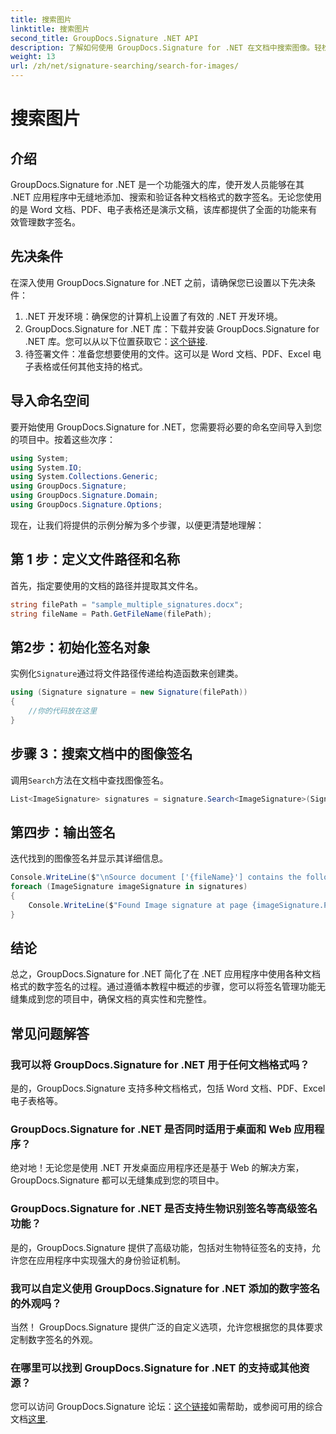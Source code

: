 ```yaml
---
title: 搜索图片
linktitle: 搜索图片
second_title: GroupDocs.Signature .NET API
description: 了解如何使用 GroupDocs.Signature for .NET 在文档中搜索图像。轻松增强文档的安全性和完整性。
weight: 13
url: /zh/net/signature-searching/search-for-images/
---
```


# 搜索图片

## 介绍
GroupDocs.Signature for .NET 是一个功能强大的库，使开发人员能够在其 .NET 应用程序中无缝地添加、搜索和验证各种文档格式的数字签名。无论您使用的是 Word 文档、PDF、电子表格还是演示文稿，该库都提供了全面的功能来有效管理数字签名。
## 先决条件
在深入使用 GroupDocs.Signature for .NET 之前，请确保您已设置以下先决条件：
1. .NET 开发环境：确保您的计算机上设置了有效的 .NET 开发环境。
2. GroupDocs.Signature for .NET 库：下载并安装 GroupDocs.Signature for .NET 库。您可以从以下位置获取它：[这个链接](https://releases.groupdocs.com/signature/net/).
3. 待签署文件：准备您想要使用的文件。这可以是 Word 文档、PDF、Excel 电子表格或任何其他支持的格式。

## 导入命名空间
要开始使用 GroupDocs.Signature for .NET，您需要将必要的命名空间导入到您的项目中。按着这些次序：

```csharp
using System;
using System.IO;
using System.Collections.Generic;
using GroupDocs.Signature;
using GroupDocs.Signature.Domain;
using GroupDocs.Signature.Options;
```

现在，让我们将提供的示例分解为多个步骤，以便更清楚地理解：
## 第 1 步：定义文件路径和名称
首先，指定要使用的文档的路径并提取其文件名。
```csharp
string filePath = "sample_multiple_signatures.docx";
string fileName = Path.GetFileName(filePath);
```
## 第2步：初始化签名对象
实例化`Signature`通过将文件路径传递给构造函数来创建类。
```csharp
using (Signature signature = new Signature(filePath))
{
    //你的代码放在这里
}
```
## 步骤 3：搜索文档中的图像签名
调用`Search`方法在文档中查找图像签名。
```csharp
List<ImageSignature> signatures = signature.Search<ImageSignature>(SignatureType.Image);
```
## 第四步：输出签名
迭代找到的图像签名并显示其详细信息。
```csharp
Console.WriteLine($"\nSource document ['{fileName}'] contains the following image signature(s).");
foreach (ImageSignature imageSignature in signatures)
{
    Console.WriteLine($"Found Image signature at page {imageSignature.PageNumber} and size {imageSignature.Size}.");
}
```

## 结论
总之，GroupDocs.Signature for .NET 简化了在 .NET 应用程序中使用各种文档格式的数字签名的过程。通过遵循本教程中概述的步骤，您可以将签名管理功能无缝集成到您的项目中，确保文档的真实性和完整性。
## 常见问题解答
### 我可以将 GroupDocs.Signature for .NET 用于任何文档格式吗？
是的，GroupDocs.Signature 支持多种文档格式，包括 Word 文档、PDF、Excel 电子表格等。
### GroupDocs.Signature for .NET 是否同时适用于桌面和 Web 应用程序？
绝对地！无论您是使用 .NET 开发桌面应用程序还是基于 Web 的解决方案，GroupDocs.Signature 都可以无缝集成到您的项目中。
### GroupDocs.Signature for .NET 是否支持生物识别签名等高级签名功能？
是的，GroupDocs.Signature 提供了高级功能，包括对生物特征签名的支持，允许您在应用程序中实现强大的身份验证机制。
### 我可以自定义使用 GroupDocs.Signature for .NET 添加的数字签名的外观吗？
当然！ GroupDocs.Signature 提供广泛的自定义选项，允许您根据您的具体要求定制数字签名的外观。
### 在哪里可以找到 GroupDocs.Signature for .NET 的支持或其他资源？
您可以访问 GroupDocs.Signature 论坛：[这个链接](https://forum.groupdocs.com/c/signature/13)如需帮助，或参阅可用的综合文档[这里](https://tutorials.groupdocs.com/signature/net/).